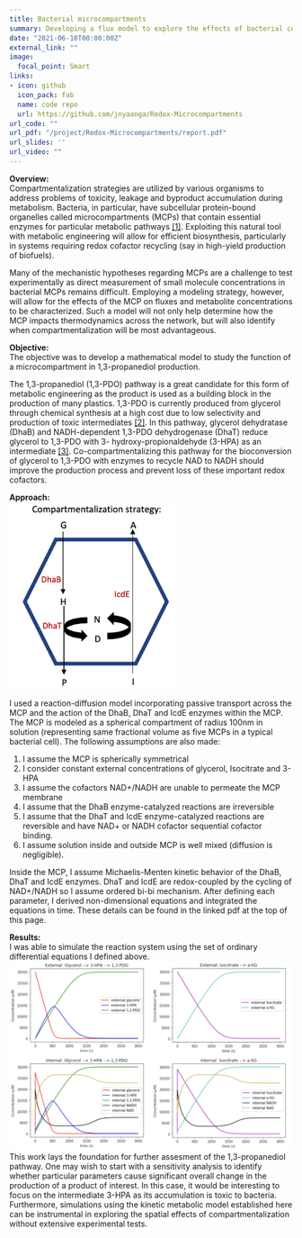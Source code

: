 ```yaml
---
title: Bacterial microcompartments
summary: Developing a flux model to explore the effects of bacterial compartmentalization strategies on fluxes and metabolite concentrations 
date: "2021-06-10T00:00:00Z"
external_link: ""
image:
  focal_point: Smart
links:
- icon: github
  icon_pack: fab
  name: code repo
  url: https://github.com/jnyaanga/Redox-Microcompartments
url_code: ""
url_pdf: "/project/Redox-Microcompartments/report.pdf"
url_slides: ''
url_video: ""
---
```

**Overview:**    
Compartmentalization strategies are utilized by various organisms to address problems of toxicity, leakage and byproduct accumulation during metabolism. Bacteria, in particular, have subcellular protein-bound organelles called microcompartments (MCPs) that contain essential enzymes for particular metabolic pathways [[1]](https://doi.org/10.1371/journal.pcbi.1005525). Exploiting this natural tool with metabolic engineering will allow for efficient biosynthesis, particularly in systems requiring redox cofactor recycling (say in high-yield production of biofuels). 

Many of the mechanistic hypotheses regarding MCPs are a challenge to test experimentally as direct measurement of small molecule concentrations in bacterial MCPs remains difficult. Employing a modeling strategy, however, will allow for the effects of the MCP on fluxes and metabolite concentrations to be characterized. Such a model will not only help determine how the MCP impacts thermodynamics across the network, but will also identify when compartmentalization will be most advantageous.

**Objective:**  
The objective was to develop a mathematical model to study the function of a microcompartment in 1,3-propanediol production.   

The 1,3-propanediol (1,3-PDO) pathway is a great candidate for this form of metabolic engineering as the product is used as a building block in the production of many plastics. 1,3-PDO is currently produced from glycerol through chemical synthesis at a high cost due to low selectivity and production of toxic intermediates [[2]](https://www.ncbi.nlm.nih.gov/pmc/articles/PMC184009/). In this pathway, glycerol dehydratase (DhaB) and NADH-dependent 1,3-PDO dehydrogenase (DhaT) reduce glycerol to 1,3-PDO with 3- hydroxy-propionaldehyde (3-HPA) as an intermediate [[3]](https://doi.org/10.1016/j.biotechadv.2010.03.003). Co-compartmentalizing this pathway for the bioconversion of glycerol to 1,3-PDO with enzymes to recycle NAD to NADH should improve the production process and prevent loss of these important redox cofactors.

**Approach:**  
<img src='schematic.png' alt='Compartmentalization Strategy' width='300'>

I used a reaction-diffusion model incorporating passive transport across the MCP and the action of the DhaB, DhaT and IcdE enzymes within the MCP. The MCP is modeled as a spherical compartment of radius 100nm in solution (representing same fractional volume as five MCPs in a typical bacterial cell).
The following assumptions are also made:
1. I assume the MCP is spherically symmetrical
2. I consider constant external concentrations of glycerol, Isocitrate and 3-HPA
3. I assume the cofactors NAD+/NADH are unable to permeate the MCP membrane
4. I assume that the DhaB enzyme-catalyzed reactions are irreversible
5. I assume that the DhaT and IcdE enzyme-catalyzed reactions are reversible and have NAD+
or NADH cofactor sequential cofactor binding.
6. I assume solution inside and outside MCP is well mixed (diffusion is negligible).

Inside the MCP, I assume Michaelis-Menten kinetic behavior of the DhaB, DhaT and IcdE enzymes. DhaT and IcdE are redox-coupled by the cycling of NAD+/NADH so I assume ordered bi-bi mechanism. After defining each parameter, I derived non-dimensional equations and integrated the equations in time. These details can be found in the linked pdf at the top of this page.

**Results:**  
I was able to simulate the reaction system using the set of ordinary differential equations I defined above. 
<img src='results.png' alt='Results' width='750'>
This work lays the foundation for further assesment of the 1,3-propanediol pathway. One may wish to start with a sensitivity analysis to identify whether particular parameters cause significant overall change in the production of a product of interest. In this case, it would be interesting to focus on the intermediate 3-HPA as its accumulation is toxic to bacteria. Furthermore, simulations using the kinetic metabolic model established here can be instrumental in exploring the spatial effects of compartmentalization without extensive experimental tests.


